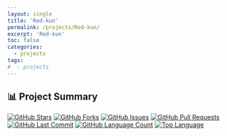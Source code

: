 ```yaml
---
layout: single
title: 'Red-kun'
permalink: /projects/Red-kun/
excerpt: 'Red-kun'
toc: false
categories:
  - projects
tags:
#  - projects
---
```


## 📊 Project Summary

[![GitHub Stars](https://img.shields.io/github/stars/nntin/Red-kun?style=flat-square)](https://github.com/nntin/Red-kun/stargazers)
[![GitHub Forks](https://img.shields.io/github/forks/nntin/Red-kun?style=flat-square)](https://github.com/nntin/Red-kun/network)
[![GitHub Issues](https://img.shields.io/github/issues/nntin/Red-kun?style=flat-square)](https://github.com/nntin/Red-kun/issues)
[![GitHub Pull Requests](https://img.shields.io/github/issues-pr/nntin/Red-kun?style=flat-square)](https://github.com/nntin/Red-kun/pulls)
[![GitHub Last Commit](https://img.shields.io/github/last-commit/nntin/Red-kun?style=flat-square)](https://github.com/nntin/Red-kun/commits)
[![GitHub Language Count](https://img.shields.io/github/languages/count/nntin/Red-kun?style=flat-square)](https://github.com/nntin/Red-kun)
[![Top Language](https://img.shields.io/github/languages/top/nntin/Red-kun?style=flat-square)](https://github.com/nntin/Red-kun)
